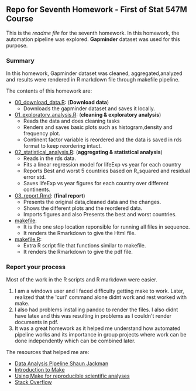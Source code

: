 ## Repo for Seventh Homework - First of Stat 547M Course 

This is the *readme file* for the seventh homework. In this homework, the automation pipeline was explored. **Gapminder** dataset was used for this purpose. 

### Summary
In this homework, Gapminder dataset was cleaned, aggregated,analyzed and results were rendered in R markdown file through makefile pipeline.

The contents of this homework are:
+ [00_download_data.R](https://github.com/abishekarun/STAT545-hw-rajendran-arun/blob/master/hw07/00_download_data.R): (**Download data**)
  - Downloads the gapminder dataset and saves it locally.
+ [01_exploratory_analysis.R](https://github.com/abishekarun/STAT545-hw-rajendran-arun/blob/master/hw07/01_exploratory_analysis.R): (**cleaning & exploratory analysis**)
  - Reads the data and does cleaning tasks
  - Renders and saves basic plots such as histogram,density and frequency plot.
  - Continent factor variable is reordered and the data is saved in rds format to keep reordering intact.
+ [02_statistical_analysis.R](https://github.com/abishekarun/STAT545-hw-rajendran-arun/blob/master/hw07/02_statistical_analysis.R): (**aggregating & statistical analysis**)
  - Reads in the rds data.
  - Fits a linear regression model for lifeExp vs year for each country
  - Reports Best and worst 5 countries based on R_squared and residual error std.
  - Saves lifeExp vs year figures for each country over different continents.
+ [03_report.Rmd](https://github.com/abishekarun/STAT545-hw-rajendran-arun/blob/master/hw07/03_report.Rmd): (**final report**)
  - Presents the original data,cleaned data and the changes.
  - Shows the different plots and the reordered data.
  - Imports figures and also Presents the best and worst countries.
+ [makefile](https://github.com/abishekarun/STAT545-hw-rajendran-arun/blob/master/hw07/makefile):
  - It is the one stop location reponsible for running all files in sequence.
  - It renders the Rmarkdown to give the Html file.
+ [makefile.R](https://github.com/abishekarun/STAT545-hw-rajendran-arun/blob/master/hw07/makefile.R): 
  - Extra R script file that functions similar to makefile.
  - It renders the Rmarkdown to give the pdf file.
  
### Report your process

Most of the work in the R scripts and R markdown were easier. 
1. I am a windows user and I faced difficulty getting make to work. Later, realized that the 'curl' command alone didnt work and rest worked with make.
2. I also had problems installing pandoc to render the files. I also didnt have latex and this was resulting in problems as I couldn't render documents in pdf.
3. It was a great homework as it helped me understand how automated pipeline works and its importance in group projects where work can be done independently which can be combined later.

The resources that helped me are:

+ [Data Analysis Pipeline Shaun Jackman](https://github.com/sjackman/makefile-example/)
+ [Introduction to Make](http://kbroman.github.io/minimal_make/)
+ [Using Make for reproducible scientific analyses](http://www.bendmorris.com/2013/09/using-make-for-reproducible-scientific.html)
+ [Stack Overflow](https://stackoverflow.com/questions/26007005/using-makefile-to-clean-subdirectories)